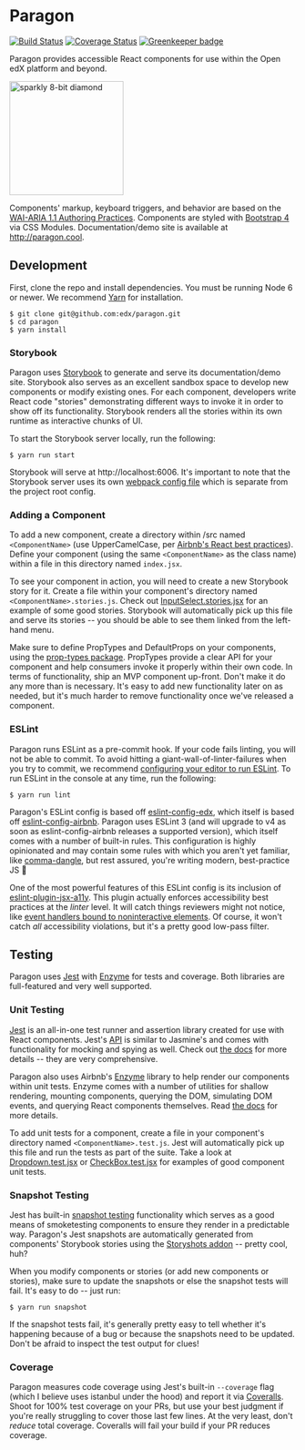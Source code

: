 # Paragon

[![Build Status](https://travis-ci.org/edx/paragon.svg?branch=master)](https://travis-ci.org/edx/paragon) [![Coverage Status](https://coveralls.io/repos/github/edx/paragon/badge.svg?branch=master)](https://coveralls.io/github/edx/paragon?branch=master) [![Greenkeeper badge](https://badges.greenkeeper.io/edx/paragon.svg)](https://greenkeeper.io/)

Paragon provides accessible React components for use within the Open edX platform and beyond.

<img src="http://i.imgur.com/uxTl3L3.gif" width="200" alt="sparkly 8-bit diamond" />

Components' markup, keyboard triggers, and behavior are based on the [WAI-ARIA 1.1 Authoring Practices](https://www.w3.org/TR/wai-aria-practices-1.1/). Components are styled with [Bootstrap 4](https://v4-alpha.getbootstrap.com/) via CSS Modules. Documentation/demo site is available at http://paragon.cool.

## Development

First, clone the repo and install dependencies. You must be running Node 6 or newer. We recommend [Yarn](https://yarnpkg.com) for installation.

```
$ git clone git@github.com:edx/paragon.git
$ cd paragon
$ yarn install
```

### Storybook

Paragon uses [Storybook](https://storybook.js.org/) to generate and serve its documentation/demo site. Storybook also serves as an excellent sandbox space to develop new components or modify existing ones. For each component, developers write React code "stories" demonstrating different ways to invoke it in order to show off its functionality. Storybook renders all the stories within its own runtime as interactive chunks of UI.

To start the Storybook server locally, run the following:

```
$ yarn run start
```

Storybook will serve at http://localhost:6006. It's important to note that the Storybook server uses its own [webpack config file](https://github.com/edx/paragon/blob/master/.storybook/webpack.config.js) which is separate from the project root config.

### Adding a Component

To add a new component, create a directory within /src named `<ComponentName>` (use UpperCamelCase, per [Airbnb's React best practices](https://github.com/airbnb/javascript/tree/master/react)). Define your component (using the same `<ComponentName>` as the class name) within a file in this directory named `index.jsx`.

To see your component in action, you will need to create a new Storybook story for it. Create a file within your component's directory named `<ComponentName>.stories.js`. Check out [InputSelect.stories.jsx](https://github.com/edx/paragon/blob/master/src/InputSelect/InputSelect.stories.jsx) for an example of some good stories. Storybook will automatically pick up this file and serve its stories -- you should be able to see them linked from the left-hand menu.

Make sure to define PropTypes and DefaultProps on your components, using the [prop-types package](https://github.com/facebook/prop-types). PropTypes provide a clear API for your component and help consumers invoke it properly within their own code. In terms of functionality, ship an MVP component up-front. Don't make it do any more than is necessary. It's easy to add new functionality later on as needed, but it's much harder to remove functionality once we've released a component.

### ESLint

Paragon runs ESLint as a pre-commit hook. If your code fails linting, you will not be able to commit. To avoid hitting a giant-wall-of-linter-failures when you try to commit, we recommend [configuring your editor to run ESLint](http://eslint.org/docs/user-guide/integrations). To run ESLint in the console at any time, run the following:

```
$ yarn run lint
```

Paragon's ESLint config is based off [eslint-config-edx](https://github.com/edx/eslint-config-edx/tree/master/packages/eslint-config-edx), which itself is based off [eslint-config-airbnb](https://www.npmjs.com/package/eslint-config-airbnb). Paragon uses ESLint 3 (and will upgrade to v4 as soon as eslint-config-airbnb releases a supported version), which itself comes with a number of built-in rules. This configuration is highly opinionated and may contain some rules with which you aren't yet familiar, like [comma-dangle](http://eslint.org/docs/rules/comma-dangle), but rest assured, you're writing modern, best-practice JS 💅

One of the most powerful features of this ESLint config is its inclusion of [eslint-plugin-jsx-a11y](https://github.com/evcohen/eslint-plugin-jsx-a11y). This plugin actually enforces accessibility best practices at the _linter_ level. It will catch things reviewers might not notice, like [event handlers bound to noninteractive elements](https://github.com/evcohen/eslint-plugin-jsx-a11y/blob/master/docs/rules/no-noninteractive-element-interactions.md). Of course, it won't catch *all* accessibility violations, but it's a pretty good low-pass filter.

## Testing

Paragon uses [Jest](https://facebook.github.io/jest/) with [Enzyme](https://github.com/airbnb/enzyme) for tests and coverage. Both libraries are full-featured and very well supported.

### Unit Testing

[Jest](https://facebook.github.io/jest/) is an all-in-one test runner and assertion library created for use with React components. Jest's [API](https://facebook.github.io/jest/docs/en/api.html) is similar to Jasmine's and comes with functionality for mocking and spying as well. Check out [the docs](https://facebook.github.io/jest/docs/en/getting-started.html) for more details -- they are very comprehensive.

Paragon also uses Airbnb's [Enzyme](http://airbnb.io/enzyme/) library to help render our components within unit tests. Enzyme comes with a number of utilities for shallow rendering, mounting components, querying the DOM, simulating DOM events, and querying React components themselves. Read [the docs](http://airbnb.io/enzyme/docs/api/index.html) for more details.

To add unit tests for a component, create a file in your component's directory named `<ComponentName>.test.js`. Jest will automatically pick up this file and run the tests as part of the suite. Take a look at [Dropdown.test.jsx](https://github.com/edx/paragon/blob/master/src/Dropdown/Dropdown.test.jsx) or [CheckBox.test.jsx](https://github.com/edx/paragon/blob/master/src/CheckBox/CheckBox.test.jsx) for examples of good component unit tests.

### Snapshot Testing

Jest has built-in [snapshot testing](http://facebook.github.io/jest/docs/en/snapshot-testing.html#snapshot-testing-with-jest) functionality which serves as a good means of smoketesting components to ensure they render in a predictable way. Paragon's Jest snapshots are automatically generated from components' Storybook stories using the [Storyshots addon](https://github.com/storybooks/storybook/blob/4b6a93acfbaf044d85dd8ee7a7671239ea1ba01d/addons/storyshots/README.md) -- pretty cool, huh?

When you modify components or stories (or add new components or stories), make sure to update the snapshots or else the snapshot tests will fail. It's easy to do -- just run:

```
$ yarn run snapshot
```

If the snapshot tests fail, it's generally pretty easy to tell whether it's happening because of a bug or because the snapshots need to be updated. Don't be afraid to inspect the test output for clues!

### Coverage

Paragon measures code coverage using Jest's built-in `--coverage` flag (which I believe uses istanbul under the hood) and report it via [Coveralls](https://coveralls.io/github/edx/paragon). Shoot for 100% test coverage on your PRs, but use your best judgment if you're really struggling to cover those last few lines. At the very least, don't *reduce* total coverage. Coveralls will fail your build if your PR reduces coverage.
